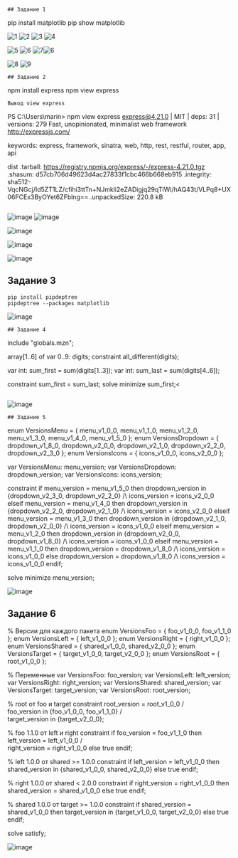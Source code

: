 ```
## Задание 1
```

pip install matplotlib
pip show matplotlib



![1](https://github.com/user-attachments/assets/8e55f548-e6f4-43ea-b01a-3261e4ca2781)
![2](https://github.com/user-attachments/assets/afb3a8f8-7abe-4767-b2f6-c1a628da2b79)
![3](https://github.com/user-attachments/assets/285eed88-906b-4a3d-9cbf-778990b15634)
![4](https://github.com/user-attachments/assets/1bcc93e2-2930-43a1-8924-3a87d7b1b2c4)

![5](https://github.com/user-attachments/assets/924830b8-7a6c-4c8d-91c2-7484f8eef0bd)
![6](https://github.com/user-attachments/assets/dafb6dc3-439b-4ee2-b46a-3f0434fad64e)
![7](https://github.com/user-attachments/assets/c43fe209-aaa7-4efe-aac3-e88114f10ab3)![6](https://github.com/user-attachments/assets/92adf790-409a-4922-8133-62828ad90322)

![8](https://github.com/user-attachments/assets/a0e48378-f9ba-467e-8638-0a51a3267095)
![9](https://github.com/user-attachments/assets/65667da7-c577-4190-b903-0673cccbfe2f)


```
## Задание 2
```
npm install express
npm view express
```
Вывод view express
```
PS C:\Users\marin> npm view express
express@4.21.0 | MIT | deps: 31 | versions: 279
Fast, unopinionated, minimalist web framework
http://expressjs.com/

keywords: express, framework, sinatra, web, http, rest, restful, router, app, api

dist
.tarball: https://registry.npmjs.org/express/-/express-4.21.0.tgz
.shasum: d57cb706d49623d4ac27833f1cbc466b668eb915
.integrity: sha512-VqcNGcj/Id5ZT1LZ/cfihi3ttTn+NJmkli2eZADigjq29qTlWi/hAQ43t/VLPq8+UX06FCEx3ByOYet6ZFblng==
.unpackedSize: 220.8 kB
```
```


![image](https://github.com/user-attachments/assets/a801f9a1-afaf-4b1e-ae00-c2af528a7f7d)
![image](https://github.com/user-attachments/assets/44796894-e727-4b70-b858-36610e612d75)

![image](https://github.com/user-attachments/assets/2dfe0d61-943e-4ef9-a3c8-67e903ecbdbf)

![image](https://github.com/user-attachments/assets/ac15b4d5-1865-4592-b08f-2979a05b2b4f)

![image](https://github.com/user-attachments/assets/087b8a95-bfed-44d4-a5a7-4f2e602b57bc)



## Задание 3
```
pip install pipdeptree
pipdeptree --packages matplotlib
```

![image](https://github.com/user-attachments/assets/fa475ede-8375-41c1-9a77-7d94d9b4455a)


```
## Задание 4
```
 include "globals.mzn";

array[1..6] of var 0..9: digits;
 constraint all_different(digits);

 var int: sum_first = sum(digits[1..3]);
var int: sum_last = sum(digits[4..6]);

 constraint sum_first = sum_last;
 solve minimize sum_first;<

```
```

![image](https://github.com/user-attachments/assets/c2c7cb20-400b-40ba-87f8-5a9b198db688)

```
## Задание 5
```

enum VersionsMenu = { menu_v1_0_0, menu_v1_1_0, menu_v1_2_0, menu_v1_3_0, menu_v1_4_0, menu_v1_5_0 };
enum VersionsDropdown = { dropdown_v1_8_0, dropdown_v2_0_0, dropdown_v2_1_0, dropdown_v2_2_0, dropdown_v2_3_0 };
enum VersionsIcons = { icons_v1_0_0, icons_v2_0_0 };

var VersionsMenu: menu_version;
var VersionsDropdown: dropdown_version;
var VersionsIcons: icons_version;

constraint
    if menu_version = menu_v1_5_0 then dropdown_version in {dropdown_v2_3_0, dropdown_v2_2_0} /\ icons_version = icons_v2_0_0
    elseif menu_version = menu_v1_4_0 then dropdown_version in {dropdown_v2_2_0, dropdown_v2_1_0} /\ icons_version = icons_v2_0_0
    elseif menu_version = menu_v1_3_0 then dropdown_version in {dropdown_v2_1_0, dropdown_v2_0_0} /\ icons_version = icons_v1_0_0
    elseif menu_version = menu_v1_2_0 then dropdown_version in {dropdown_v2_0_0, dropdown_v1_8_0} /\ icons_version = icons_v1_0_0
    elseif menu_version = menu_v1_1_0 then dropdown_version = dropdown_v1_8_0 /\ icons_version = icons_v1_0_0
    else dropdown_version = dropdown_v1_8_0 /\ icons_version = icons_v1_0_0
    endif;

solve minimize menu_version;


![image](https://github.com/user-attachments/assets/74bfd86d-5b78-4184-bc81-0b8b13512293)


## Задание 6

% Версии для каждого пакета
enum VersionsFoo = { foo_v1_0_0, foo_v1_1_0 };
enum VersionsLeft = { left_v1_0_0 };
enum VersionsRight = { right_v1_0_0 };
enum VersionsShared = { shared_v1_0_0, shared_v2_0_0 };
enum VersionsTarget = { target_v1_0_0, target_v2_0_0 };
enum VersionsRoot = { root_v1_0_0 };

% Переменные
var VersionsFoo: foo_version;
var VersionsLeft: left_version;
var VersionsRight: right_version;
var VersionsShared: shared_version;
var VersionsTarget: target_version;
var VersionsRoot: root_version;

% root от foo и target
constraint
    root_version = root_v1_0_0 /\
    foo_version in {foo_v1_0_0, foo_v1_1_0} /\
    target_version in {target_v2_0_0};

% foo 1.1.0 от left и right
constraint
    if foo_version = foo_v1_1_0 then
        left_version = left_v1_0_0 /\
        right_version = right_v1_0_0
    else
        true
    endif;

% left 1.0.0 от shared >= 1.0.0
constraint
    if left_version = left_v1_0_0 then
        shared_version in {shared_v1_0_0, shared_v2_0_0}
    else
        true
    endif;

% right 1.0.0 от shared < 2.0.0
constraint
    if right_version = right_v1_0_0 then
        shared_version = shared_v1_0_0
    else
        true
    endif;

% shared 1.0.0 от target >= 1.0.0
constraint
    if shared_version = shared_v1_0_0 then
        target_version in {target_v1_0_0, target_v2_0_0}
    else
        true
    endif;

solve satisfy;


![image](https://github.com/user-attachments/assets/e8aad56a-5b66-4488-9391-e75d53d651a3)
